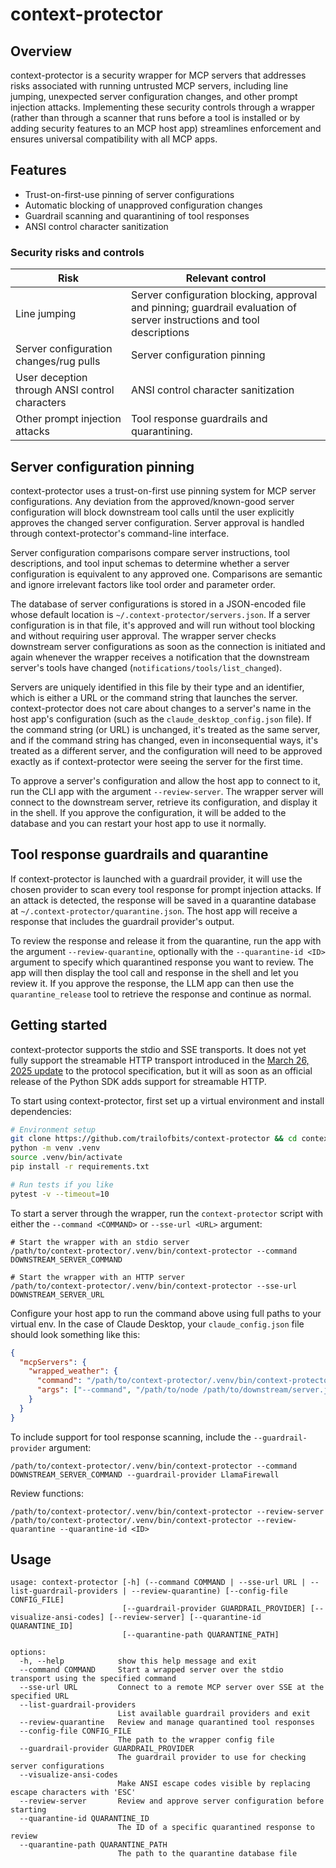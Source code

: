 # context-protector

## Overview

context-protector is a security wrapper for MCP servers that addresses risks associated with running untrusted MCP servers, including line jumping, unexpected server configuration changes, and other prompt injection attacks. Implementing these security controls through a wrapper (rather than through a scanner that runs before a tool is installed or by adding security features to an MCP host app) streamlines enforcement and ensures universal compatibility with all MCP apps.

## Features

- Trust-on-first-use pinning of server configurations
- Automatic blocking of unapproved configuration changes
- Guardrail scanning and quarantining of tool responses
- ANSI control character sanitization

### Security risks and controls

| Risk    | Relevant control |
| -------- | ------- |
| Line jumping  | Server configuration blocking, approval and pinning; guardrail evaluation of server instructions and tool descriptions    |
| Server configuration changes/rug pulls | Server configuration pinning     |
| User deception through ANSI control characters    | ANSI control character sanitization    |
| Other prompt injection attacks  | Tool response guardrails and quarantining. |



## Server configuration pinning

context-protector uses a trust-on-first use pinning system for MCP server configurations. Any deviation from the approved/known-good server configuration will block downstream tool calls until the user explicitly approves the changed server configuration. Server approval is handled through context-protector's command-line interface.
 
Server configuration comparisons compare server instructions, tool descriptions, and tool input schemas to determine whether a server configuration is equivalent to any approved one. Comparisons are semantic and ignore irrelevant factors like tool order and parameter order.

The database of server configurations is stored in a JSON-encoded file whose default location is `~/.context-protector/servers.json`. If a server configuration is in that file, it's approved and will run without tool blocking and without requiring user approval. The wrapper server checks downstream server configurations as soon as the connection is initiated and again whenever the wrapper receives a notification that the downstream server's tools have changed (`notifications/tools/list_changed`).

Servers are uniquely identified in this file by their type and an identifier, which is either a URL or the command string that launches the server. context-protector does not care about changes to a server's name in the host app's configuration (such as the `claude_desktop_config.json` file). If the command string (or URL) is unchanged, it's treated as the same server, and if the command string has changed, even in inconsequential ways, it's treated as a different server, and the configuration will need to be approved exactly as if context-protector were seeing the server for the first time.

To approve a server's configuration and allow the host app to connect to it, run the CLI app with the argument `--review-server`. The wrapper server will connect to the downstream server, retrieve its configuration, and display it in the shell. If you approve the configuration, it will be added to the database and you can restart your host app to use it normally.

## Tool response guardrails and quarantine

If context-protector is launched with a guardrail provider, it will use the chosen provider to scan every tool response for prompt injection attacks. If an attack is detected, the response will be saved in a quarantine database at `~/.context-protector/quarantine.json`. The host app will receive a response that includes the guardrail provider's output.

To review the response and release it from the quarantine, run the app with the argument `--review-quarantine`, optionally with the `--quarantine-id <ID>` argument to specify which quarantined response you want to review. The app will then display the tool call and response in the shell and let you review it. If you approve the response, the LLM app can then use the `quarantine_release` tool to retrieve the response and continue as normal.

## Getting started

context-protector supports the stdio and SSE transports. It does not yet fully support the streamable HTTP transport introduced in the [March 26, 2025 update](https://modelcontextprotocol.io/specification/2025-03-26/basic/transports#streamable-http) to the protocol specification, but it will as soon as an official release of the Python SDK adds support for streamable HTTP.

To start using context-protector, first set up a virtual environment and install dependencies:

```bash
# Environment setup
git clone https://github.com/trailofbits/context-protector && cd context-protector
python -m venv .venv
source .venv/bin/activate
pip install -r requirements.txt

# Run tests if you like
pytest -v --timeout=10
```

To start a server through the wrapper, run the `context-protector` script with either the `--command <COMMAND>` or `--sse-url <URL>` argument:

```
# Start the wrapper with an stdio server
/path/to/context-protector/.venv/bin/context-protector --command DOWNSTREAM_SERVER_COMMAND

# Start the wrapper with an HTTP server
/path/to/context-protector/.venv/bin/context-protector --sse-url DOWNSTREAM_SERVER_URL
```

Configure your host app to run the command above using full paths to your virtual env. In the case of Claude Desktop, your `claude_config.json` file should look something like this:

```json
{
  "mcpServers": {
    "wrapped_weather": {
      "command": "/path/to/context-protector/.venv/bin/context-protector",
      "args": ["--command", "/path/to/node /path/to/downstream/server.js"]
    }
  }
}
```

To include support for tool response scanning, include the `--guardrail-provider` argument:

```
/path/to/context-protector/.venv/bin/context-protector --command DOWNSTREAM_SERVER_COMMAND --guardrail-provider LlamaFirewall
```

Review functions:

```
/path/to/context-protector/.venv/bin/context-protector --review-server
/path/to/context-protector/.venv/bin/context-protector --review-quarantine --quarantine-id <ID>
```

## Usage

```
usage: context-protector [-h] (--command COMMAND | --sse-url URL | --list-guardrail-providers | --review-quarantine) [--config-file CONFIG_FILE]
                         [--guardrail-provider GUARDRAIL_PROVIDER] [--visualize-ansi-codes] [--review-server] [--quarantine-id QUARANTINE_ID]
                         [--quarantine-path QUARANTINE_PATH]

options:
  -h, --help            show this help message and exit
  --command COMMAND     Start a wrapped server over the stdio transport using the specified command
  --sse-url URL         Connect to a remote MCP server over SSE at the specified URL
  --list-guardrail-providers
                        List available guardrail providers and exit
  --review-quarantine   Review and manage quarantined tool responses
  --config-file CONFIG_FILE
                        The path to the wrapper config file
  --guardrail-provider GUARDRAIL_PROVIDER
                        The guardrail provider to use for checking server configurations
  --visualize-ansi-codes
                        Make ANSI escape codes visible by replacing escape characters with 'ESC'
  --review-server       Review and approve server configuration before starting
  --quarantine-id QUARANTINE_ID
                        The ID of a specific quarantined response to review
  --quarantine-path QUARANTINE_PATH
                        The path to the quarantine database file
```